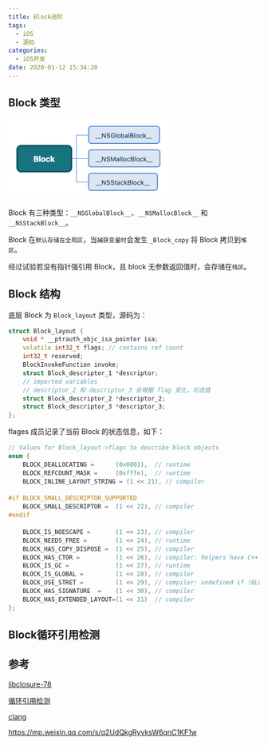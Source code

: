 ```yaml
---
title: Block进阶
tags:
  - iOS
  - 源码
categories:
  - iOS开发
date: 2020-01-12 15:34:20
---
```




## Block 类型

![](/Users/hexo_images/Block.png)

Block 有三种类型：`__NSGlobalBlock__`、`__NSMallocBlock__` 和 `__NSStackBlock__`。

Block 在`默认存储在全局区`，当`捕获变量时`会发生 `_Block_copy` 将 Block 拷贝到`堆区`。

经过试验若没有指针强引用 Block，且 block 无参数返回值时，会存储在`栈区`。

<!-- more -->

## Block 结构

底层 Block 为 `Block_layout` 类型，源码为：

```c++
struct Block_layout {
    void * __ptrauth_objc_isa_pointer isa;
    volatile int32_t flags; // contains ref count
    int32_t reserved;
    BlockInvokeFunction invoke;
    struct Block_descriptor_1 *descriptor;
    // imported variables
    // descriptor_2 和 descriptor_3 会根据 flag 变化，可选值
    struct Block_descriptor_2 *descriptor_2;
    struct Block_descriptor_3 *descriptor_3;
};
```

flages 成员记录了当前 Block 的状态信息，如下：

```c++
// Values for Block_layout->flags to describe block objects
enum {
    BLOCK_DEALLOCATING =      (0x0001),  // runtime
    BLOCK_REFCOUNT_MASK =     (0xfffe),  // runtime
    BLOCK_INLINE_LAYOUT_STRING = (1 << 21), // compiler

#if BLOCK_SMALL_DESCRIPTOR_SUPPORTED
    BLOCK_SMALL_DESCRIPTOR =  (1 << 22), // compiler
#endif

    BLOCK_IS_NOESCAPE =       (1 << 23), // compiler
    BLOCK_NEEDS_FREE =        (1 << 24), // runtime
    BLOCK_HAS_COPY_DISPOSE =  (1 << 25), // compiler
    BLOCK_HAS_CTOR =          (1 << 26), // compiler: helpers have C++ code
    BLOCK_IS_GC =             (1 << 27), // runtime
    BLOCK_IS_GLOBAL =         (1 << 28), // compiler
    BLOCK_USE_STRET =         (1 << 29), // compiler: undefined if !BLOCK_HAS_SIGNATURE
    BLOCK_HAS_SIGNATURE  =    (1 << 30), // compiler
    BLOCK_HAS_EXTENDED_LAYOUT=(1 << 31)  // compiler
};
```

## Block循环引用检测





## 参考

[libclosure-78](https://opensource.apple.com/source/libclosure/libclosure-78/)

[循环引用检测](https://triplecc.github.io/2019/08/15/%E8%81%8A%E8%81%8A%E5%BE%AA%E7%8E%AF%E5%BC%95%E7%94%A8%E7%9A%84%E6%A3%80%E6%B5%8B/)

[clang](https://github.com/llvm-mirror/clang/blob/master/lib/CodeGen/CGObjCMac.cpp)

<a style="display:none;">https://mp.weixin.qq.com/s/q2UdQkgRyvksW6qnC1KF1w</a>

